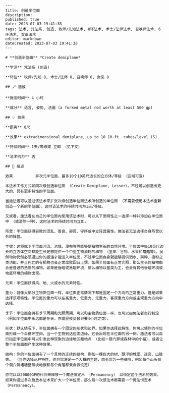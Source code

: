 
    ---
    title: 创造半位面
    description: 
    published: true
    date: 2023-07-03 19:41:38
    tags: 法术, 咒法系, 创造, 牧师/先知法术, 8环法术, 术士/法师法术, 召唤师法术, 6环法术, 女巫法术
    editor: markdown
    dateCreated: 2023-07-03 19:41:38
    ---

    # **创造半位面** *Create demiplane*

    **学派** 咒法系 (创造) 

    **环位** 牧师/先知 8, 术士/法师 8, 召唤师 6, 女巫 8

    ## 🪄 施放

    **施法时间** 4 小时

    **成分** 语言, 姿势, 法器 (a forked metal rod worth at least 500 gp)

    ## ✨ 效果  

    **距离** 0尺 

    **效果** extradimensional demiplane, up to 10 10-ft. cubes/level (S) 

    **持续时间** 1天/等级或 立即 （见下文） 

    **法术抗力** 否

    ## 📖 描述

    效果          异次元半位面，最多10个10英尺边长的立方体/等级 （区域可变）

    本法术工作方式如同次级创造半位面 （Create Demiplane, Lesser），不过可以创造出更大的、具有更多特性的半位面。

    当施法者可以通过该法术来扩张次级创造半位面法术所创造的半位面 （不需要使用本法术重新创造一个新的半位面），这时该法术的持续时间为1天/等级。

    又或者，施法者在自己的半位面内使用该法术时，可以从下面特性之一选择一种并添加在半位面中 （或消除一种），这时法术的持续时间为立即。

    阵营：半位面获得轻微的混乱、善良、邪恶、守序或中立阵营属性。施法者无法选择自身阵营以外的阵营。

    丰收：这将赋予半位面河流、池塘、瀑布等等能够使植物生长的自然环境。半位面中每10英尺边长的立方体空间都能生长足够提供一个中型生物消耗的植物 （坚果、谷物、水果和蘑菇等）。虽然动物仍然必须通过你的搬运才能进入半位面，不过半位面自身就能够提供洒水、耕种、授粉之类功能，并且死亡的有机物也会正常腐败回归土壤。如果半位面有正常光照，那么生长的植物都会是普通的熟悉的植物。如果是昏暗或黑暗环境，那么植物以菌类为主，也会有其他昏暗环境或地底环境的植物出现。

    元素：半位面获得风、地、火或水的元素特性。

    重力：就像大部分主物质位面一样，半位面正常情况下都是固定一个方向的正常重力。但是如果选择该项特性，半位面的重力可以在高重力、低重力、无重力，客观重力方向或主观重力方向中选择。

    季节：半位面会拥有季节周期和光照周期，可以和主物质位面一样，也可以由施法者自行制定 （例如半位面中永远都是冬天，亦或昼夜交替只要4小时之类）。

    形状：默认情况下，半位面拥有一个固定的形状和边界。如果你选择此特性，你可以使你的半位面形成一个自循环空间。当一个生物到达位面边缘，它会出现在半位面的另一侧。施法者可以自行指定半位面中可以引发此种现象的边缘地区和地点 （比如一扇门扉或森林中的小路），或者让整个半位面都产生这种效果。

    结构：你的半位面拥有了一个具体的连续的结构，例如一棵巨大的树、飘浮的城堡、迷宫、山脉等。 （当你选择此种特性，你只需决定一个大概的主题，而无需为一些细节，例如每个山头每个洞穴每堵墙壁每块地板和每个角落都亲自做设定）

    你可以以20000GP的代价来释放一个魔法恒定术 （Permanency） 以恒定这个法术的效果。如果你通过多次施放本法术来扩大一个半位面，那么每一次该法术都需要一个魔法恒定术 （Permanency）。
    